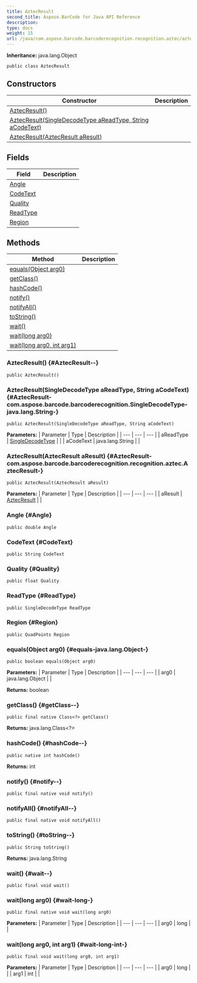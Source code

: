 ```yaml
---
title: AztecResult
second_title: Aspose.BarCode for Java API Reference
description: 
type: docs
weight: 15
url: /java/com.aspose.barcode.barcoderecognition.recognition.aztec/aztecresult/
---
```

**Inheritance:**
java.lang.Object
```
public class AztecResult
```
## Constructors

| Constructor | Description |
| --- | --- |
| [AztecResult()](#AztecResult--) |  |
| [AztecResult(SingleDecodeType aReadType, String aCodeText)](#AztecResult-com.aspose.barcode.barcoderecognition.SingleDecodeType-java.lang.String-) |  |
| [AztecResult(AztecResult aResult)](#AztecResult-com.aspose.barcode.barcoderecognition.recognition.aztec.AztecResult-) |  |
## Fields

| Field | Description |
| --- | --- |
| [Angle](#Angle) |  |
| [CodeText](#CodeText) |  |
| [Quality](#Quality) |  |
| [ReadType](#ReadType) |  |
| [Region](#Region) |  |
## Methods

| Method | Description |
| --- | --- |
| [equals(Object arg0)](#equals-java.lang.Object-) |  |
| [getClass()](#getClass--) |  |
| [hashCode()](#hashCode--) |  |
| [notify()](#notify--) |  |
| [notifyAll()](#notifyAll--) |  |
| [toString()](#toString--) |  |
| [wait()](#wait--) |  |
| [wait(long arg0)](#wait-long-) |  |
| [wait(long arg0, int arg1)](#wait-long-int-) |  |
### AztecResult() {#AztecResult--}
```
public AztecResult()
```


### AztecResult(SingleDecodeType aReadType, String aCodeText) {#AztecResult-com.aspose.barcode.barcoderecognition.SingleDecodeType-java.lang.String-}
```
public AztecResult(SingleDecodeType aReadType, String aCodeText)
```


**Parameters:**
| Parameter | Type | Description |
| --- | --- | --- |
| aReadType | [SingleDecodeType](../../com.aspose.barcode.barcoderecognition/singledecodetype) |  |
| aCodeText | java.lang.String |  |

### AztecResult(AztecResult aResult) {#AztecResult-com.aspose.barcode.barcoderecognition.recognition.aztec.AztecResult-}
```
public AztecResult(AztecResult aResult)
```


**Parameters:**
| Parameter | Type | Description |
| --- | --- | --- |
| aResult | [AztecResult](../../com.aspose.barcode.barcoderecognition.recognition.aztec/aztecresult) |  |

### Angle {#Angle}
```
public double Angle
```


### CodeText {#CodeText}
```
public String CodeText
```


### Quality {#Quality}
```
public float Quality
```


### ReadType {#ReadType}
```
public SingleDecodeType ReadType
```


### Region {#Region}
```
public QuadPoints Region
```


### equals(Object arg0) {#equals-java.lang.Object-}
```
public boolean equals(Object arg0)
```




**Parameters:**
| Parameter | Type | Description |
| --- | --- | --- |
| arg0 | java.lang.Object |  |

**Returns:**
boolean
### getClass() {#getClass--}
```
public final native Class<?> getClass()
```




**Returns:**
java.lang.Class<?>
### hashCode() {#hashCode--}
```
public native int hashCode()
```




**Returns:**
int
### notify() {#notify--}
```
public final native void notify()
```




### notifyAll() {#notifyAll--}
```
public final native void notifyAll()
```




### toString() {#toString--}
```
public String toString()
```




**Returns:**
java.lang.String
### wait() {#wait--}
```
public final void wait()
```




### wait(long arg0) {#wait-long-}
```
public final native void wait(long arg0)
```




**Parameters:**
| Parameter | Type | Description |
| --- | --- | --- |
| arg0 | long |  |

### wait(long arg0, int arg1) {#wait-long-int-}
```
public final void wait(long arg0, int arg1)
```




**Parameters:**
| Parameter | Type | Description |
| --- | --- | --- |
| arg0 | long |  |
| arg1 | int |  |

